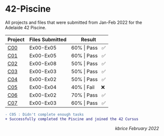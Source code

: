 # 42-Piscine
All projects and files that were submitted from Jan-Feb 2022 for the Adelaide 42 Piscine. 

|  Project |   Files Submitted   |     Result    |
|    -     |          -          |       -       |
|   [C00](https://github.com/kaseypsbrice/42-Piscine/tree/main/C00)    |    Ex00-Ex05        | 60% \| Pass &nbsp; :white_check_mark:|
|   [C01](https://github.com/kaseypsbrice/42-Piscine/tree/main/C01)    |    Ex00-Ex05        | 60% \| Pass &nbsp; :white_check_mark: |
|   [C02](https://github.com/kaseypsbrice/42-Piscine/tree/main/C02)    |    Ex00-Ex08        | 50% \| Pass &nbsp; :white_check_mark: |
|   [C03](https://github.com/kaseypsbrice/42-Piscine/tree/main/C03)    |    Ex00-Ex03        | 50% \| Pass &nbsp; :white_check_mark:  |
|   [C04](https://github.com/kaseypsbrice/42-Piscine/tree/main/C04)    |    Ex00-Ex02        | 50% \| Pass &nbsp; :white_check_mark:  |
|   [C05](https://github.com/kaseypsbrice/42-Piscine/tree/main/C05)    |    Ex00-Ex04        | 40% \| Fail &nbsp;&nbsp;&nbsp; :x:  |
|   [C06](https://github.com/kaseypsbrice/42-Piscine/tree/main/C06)    |    Ex00-Ex02        | 70% \| Pass &nbsp; :white_check_mark: |
|   [C07](https://github.com/kaseypsbrice/42-Piscine/tree/main/C07)    |    Ex00-Ex03        | 60% \| Pass &nbsp; :white_check_mark: |

```diff
- C05 : Didn't complete enough tasks
+ Successfully completed the Piscine and joined the 42 Cursus
```
<p align="right"><i>kbrice February 2022</i></p>
